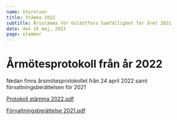 ```yaml
---
name: Styrelsen
title: Stämma 2022
subtitle: Årsstämma för Oslättfors Samfällighet för året 2021
date: den 16 maj, 2023
page: stammor
---
```


# Årmötesprotokoll från år 2022

Nedan finns årsmötesprotokollet från 24 april 2022 samt förvaltningsberättelsen för 2021

<a href="/assets/files/Protokoll stämma 2022.pdf" target="_blank" class="btn btn-outline-dark"><i class="fa fa-file-pdf fa-xl"></i> Protokoll stämma 2022.pdf</a>

<a href="/assets/files/Förvaltningsberättelse Osl 2021.pdf" target="_blank" class="btn btn-outline-dark"><i class="fa fa-file-pdf fa-xl"></i> Förvaltningsberättelse 2021.pdf</a>
